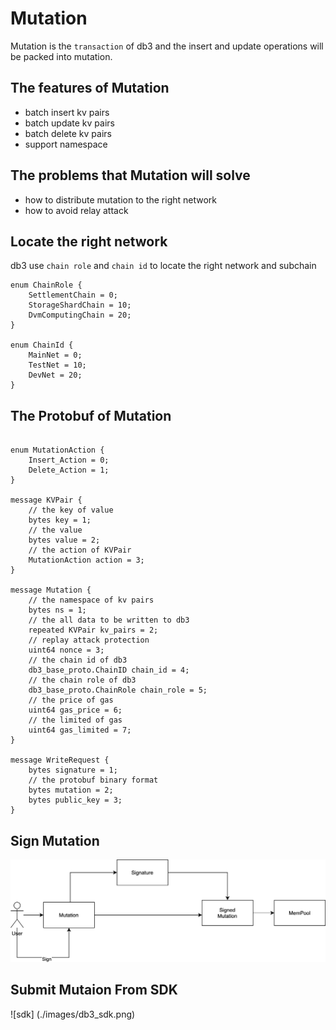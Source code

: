 # Mutation

Mutation is the `transaction` of db3 and the insert and update operations will be packed into mutation.

## The features of Mutation

* batch insert kv pairs
* batch update kv pairs
* batch delete kv pairs
* support namespace

## The problems that Mutation will solve

* how to distribute mutation to the right network
* how to avoid relay attack

## Locate the right network

db3 use `chain role` and `chain id` to locate the right network and subchain

```protobuf=
enum ChainRole {
    SettlementChain = 0;
    StorageShardChain = 10;
    DvmComputingChain = 20;
}

enum ChainId {
    MainNet = 0;
    TestNet = 10;
    DevNet = 20;
}
```


## The Protobuf of Mutation

```protobuf=

enum MutationAction {
    Insert_Action = 0;
    Delete_Action = 1;
}

message KVPair {
    // the key of value
    bytes key = 1;
    // the value
    bytes value = 2;
    // the action of KVPair
    MutationAction action = 3;
}

message Mutation {
    // the namespace of kv pairs
    bytes ns = 1;
    // the all data to be written to db3
    repeated KVPair kv_pairs = 2;
    // replay attack protection
    uint64 nonce = 3;
    // the chain id of db3
    db3_base_proto.ChainID chain_id = 4;
    // the chain role of db3
    db3_base_proto.ChainRole chain_role = 5;
    // the price of gas
    uint64 gas_price = 6;
    // the limited of gas
    uint64 gas_limited = 7;
}

message WriteRequest {
    bytes signature = 1;
    // the protobuf binary format
    bytes mutation = 2;
    bytes public_key = 3;
}
```

## Sign Mutation
![flow of sign](./images/db3_sign_mutation.png)

## Submit Mutaion From SDK

![sdk] (./images/db3_sdk.png)
